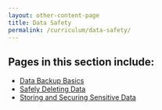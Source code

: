 ```yaml
---
layout: other-content-page
title: Data Safety
permalink: /curriculum/data-safety/
---
```

## Pages in this section include: ##
- [Data Backup Basics](../data-safety/data-backup-basics/)
- [Safely Deleting Data](../data-safety/safely-deleting-data/)
- [Storing and Securing Sensitive Data](../data-safety/safely-deleting-data/)

